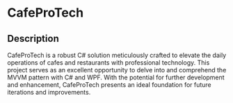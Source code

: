 # CafeProTech

## Description
CafeProTech is a robust C# solution meticulously crafted to elevate the daily operations of cafes and restaurants with professional technology. This project serves as an excellent opportunity to delve into and comprehend the MVVM pattern with C# and WPF. With the potential for further development and enhancement, CafeProTech presents an ideal foundation for future iterations and improvements.
